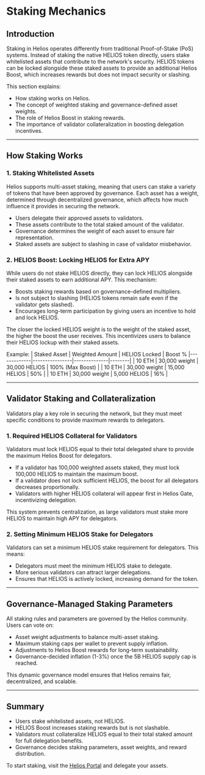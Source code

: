 # Staking Mechanics

## Introduction

Staking in Helios operates differently from traditional Proof-of-Stake (PoS) systems. Instead of staking the native HELIOS token directly, users stake whitelisted assets that contribute to the network's security. HELIOS tokens can be locked alongside these staked assets to provide an additional Helios Boost, which increases rewards but does not impact security or slashing.

This section explains:
- How staking works on Helios.
- The concept of weighted staking and governance-defined asset weights.
- The role of Helios Boost in staking rewards.
- The importance of validator collateralization in boosting delegation incentives.

---

## How Staking Works

### 1. Staking Whitelisted Assets
Helios supports multi-asset staking, meaning that users can stake a variety of tokens that have been approved by governance. Each asset has a weight, determined through decentralized governance, which affects how much influence it provides in securing the network.

- Users delegate their approved assets to validators.
- These assets contribute to the total staked amount of the validator.
- Governance determines the weight of each asset to ensure fair representation.
- Staked assets are subject to slashing in case of validator misbehavior.

### 2. HELIOS Boost: Locking HELIOS for Extra APY
While users do not stake HELIOS directly, they can lock HELIOS alongside their staked assets to earn additional APY. This mechanism:
- Boosts staking rewards based on governance-defined multipliers.
- Is not subject to slashing (HELIOS tokens remain safe even if the validator gets slashed).
- Encourages long-term participation by giving users an incentive to hold and lock HELIOS.

The closer the locked HELIOS weight is to the weight of the staked asset, the higher the boost the user receives. This incentivizes users to balance their HELIOS lockup with their staked assets.

Example:
| Staked Asset | Weighted Amount | HELIOS Locked | Boost %
|-------------|----------------|--------------|--------|
| 10 ETH     | 30,000 weight  | 30,000 HELIOS | 100% (Max Boost) |
| 10 ETH     | 30,000 weight  | 15,000 HELIOS | 50% |
| 10 ETH     | 30,000 weight  | 5,000 HELIOS | 16% |

---

## Validator Staking and Collateralization

Validators play a key role in securing the network, but they must meet specific conditions to provide maximum rewards to delegators.

### 1. Required HELIOS Collateral for Validators
Validators must lock HELIOS equal to their total delegated share to provide the maximum Helios Boost for delegators. 

- If a validator has 100,000 weighted assets staked, they must lock 100,000 HELIOS to maintain the maximum boost.
- If a validator does not lock sufficient HELIOS, the boost for all delegators decreases proportionally.
- Validators with higher HELIOS collateral will appear first in Helios Gate, incentivizing delegation.

This system prevents centralization, as large validators must stake more HELIOS to maintain high APY for delegators.

### 2. Setting Minimum HELIOS Stake for Delegators
Validators can set a minimum HELIOS stake requirement for delegators. This means:
- Delegators must meet the minimum HELIOS stake to delegate.
- More serious validators can attract larger delegations.
- Ensures that HELIOS is actively locked, increasing demand for the token.

---

## Governance-Managed Staking Parameters

All staking rules and parameters are governed by the Helios community. Users can vote on:
- Asset weight adjustments to balance multi-asset staking.
- Maximum staking caps per wallet to prevent supply inflation.
- Adjustments to Helios Boost rewards for long-term sustainability.
- Governance-decided inflation (1-3%) once the 5B HELIOS supply cap is reached.

This dynamic governance model ensures that Helios remains fair, decentralized, and scalable.

---

## Summary
- Users stake whitelisted assets, not HELIOS.
- HELIOS Boost increases staking rewards but is not slashable.
- Validators must collateralize HELIOS equal to their total staked amount for full delegation benefits.
- Governance decides staking parameters, asset weights, and reward distribution.

To start staking, visit the [Helios Portal](https://portal.helioschain.network) and delegate your assets.